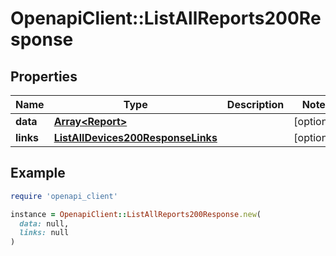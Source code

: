# OpenapiClient::ListAllReports200Response

## Properties

| Name | Type | Description | Notes |
| ---- | ---- | ----------- | ----- |
| **data** | [**Array&lt;Report&gt;**](Report.md) |  | [optional] |
| **links** | [**ListAllDevices200ResponseLinks**](ListAllDevices200ResponseLinks.md) |  | [optional] |

## Example

```ruby
require 'openapi_client'

instance = OpenapiClient::ListAllReports200Response.new(
  data: null,
  links: null
)
```

